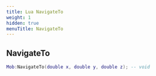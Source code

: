 ```yaml
---
title: Lua NavigateTo
weight: 1
hidden: true
menuTitle: NavigateTo
---
```

## NavigateTo
```lua
Mob:NavigateTo(double x, double y, double z); -- void
```